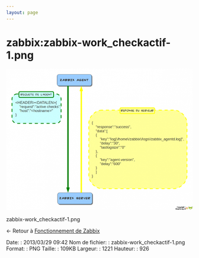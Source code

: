 ```yaml
---
layout: page
---
```


zabbix:zabbix-work\_checkactif-1.png
====================================

[![zabbix-work\_checkactif-1.png](../../assets/media/zabbix/zabbix-work_checkactif-1.png@cache=&w=900&h=682 "zabbix-work_checkactif-1.png")](../../assets/media/zabbix/zabbix-work_checkactif-1.png@cache= "Afficher le fichier original")

zabbix-work\_checkactif-1.png

← Retour à [Fonctionnement de
Zabbix](../../zabbix/zabbix-work.html "zabbix:zabbix-work")

Date:
:   2013/03/29 09:42
Nom de fichier:
:   zabbix-work\_checkactif-1.png
Format:
:   PNG
Taille:
:   109KB
Largeur:
:   1221
Hauteur:
:   926

